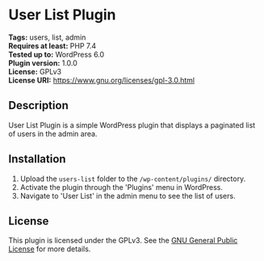 # User List Plugin
  
**Tags:** users, list, admin  
**Requires at least:** PHP 7.4  
**Tested up to:** WordPress 6.0  
**Plugin version:** 1.0.0  
**License:** GPLv3  
**License URI:** https://www.gnu.org/licenses/gpl-3.0.html  

## Description

User List Plugin is a simple WordPress plugin that displays a paginated list of users in the admin area.

## Installation

1. Upload the `users-list` folder to the `/wp-content/plugins/` directory.
2. Activate the plugin through the 'Plugins' menu in WordPress.
3. Navigate to 'User List' in the admin menu to see the list of users.

## License
This plugin is licensed under the GPLv3. See the [GNU General Public License](https://www.gnu.org/licenses/gpl-3.0.html) for more details.

